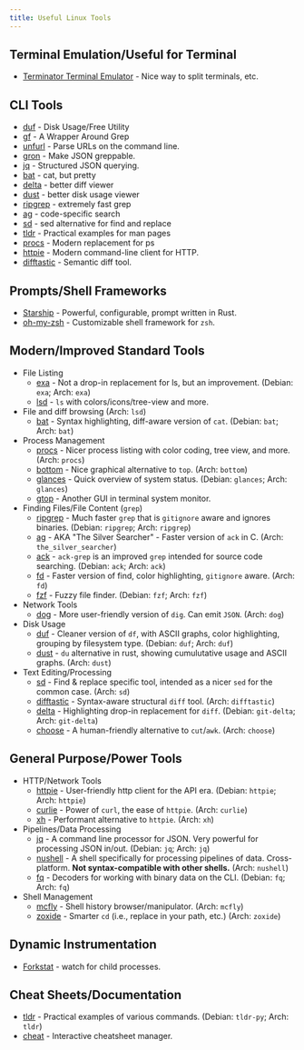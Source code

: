 ```yaml
---
title: Useful Linux Tools
---
```


## Terminal Emulation/Useful for Terminal

* [Terminator Terminal Emulator](https://gnome-terminator.org/) -
  Nice way to split terminals, etc.

## CLI Tools

* [duf](https://github.com/muesli/duf) - Disk Usage/Free Utility
* [gf](https://github.com/tomnomnom/gf) - A Wrapper Around Grep
* [unfurl](https://github.com/tomnomnom/unfurl) - Parse URLs on the command line.
* [gron](https://github.com/tomnomnom/gron) - Make JSON greppable.
* [jq](https://stedolan.github.io/jq/) - Structured JSON querying.
* [bat](https://github.com/sharkdp/bat) - cat, but pretty
* [delta](https://github.com/dandavison/delta) - better diff viewer
* [dust](https://github.com/bootandy/dust) - better disk usage viewer
* [ripgrep](https://github.com/BurntSushi/ripgrep) - extremely fast grep
* [ag](https://github.com/ggreer/the_silver_searcher) - code-specific search
* [sd](https://github.com/chmln/sd) - sed alternative for find and replace
* [tldr](https://github.com/tldr-pages/tldr) - Practical examples for man pages
* [procs](https://github.com/dalance/procs) - Modern replacement for ps
* [httpie](https://github.com/httpie/httpie) - Modern command-line client for
  HTTP.
* [difftastic](https://github.com/Wilfred/difftastic) - Semantic diff tool.

## Prompts/Shell Frameworks

* [Starship](https://starship.rs/) - Powerful, configurable, prompt written in Rust.
* [oh-my-zsh](https://ohmyz.sh/) - Customizable shell framework for `zsh`.

## Modern/Improved Standard Tools

* File Listing
    * [exa](https://the.exa.website/) - Not a drop-in replacement for ls, but an
      improvement. (Debian: `exa`; Arch: `exa`)
    * [lsd](https://github.com/Peltoche/lsd) - `ls` with colors/icons/tree-view and more.
* File and diff browsing (Arch: `lsd`)
    * [bat](https://github.com/sharkdp/bat) - Syntax highlighting, diff-aware
      version of `cat`. (Debian: `bat`; Arch: `bat`)
* Process Management
    * [procs](https://github.com/dalance/procs) - Nicer process listing with
      color coding, tree view, and more. (Arch: `procs`)
    * [bottom](https://github.com/ClementTsang/bottom) - Nice graphical
      alternative to `top`. (Arch: `bottom`)
    * [glances](https://github.com/nicolargo/glances) - Quick overview of system
      status. (Debian: `glances`; Arch: `glances`)
    * [gtop](https://github.com/aksakalli/gtop) - Another GUI in terminal system monitor.
* Finding Files/File Content (`grep`)
    * [ripgrep](https://github.com/BurntSushi/ripgrep) - Much faster `grep` that
      is `gitignore` aware and ignores binaries. (Debian: `ripgrep`; Arch:
      `ripgrep`)
    * [ag](https://github.com/ggreer/the_silver_searcher) - AKA "The Silver
      Searcher" - Faster version of `ack` in C. (Arch: `the_silver_searcher`)
    * [ack](https://beyondgrep.com/) - `ack-grep` is an improved `grep` intended
      for source code searching. (Debian: `ack`; Arch: `ack`)
    * [fd](https://github.com/sharkdp/fd) - Faster version of find, color
      highlighting, `gitignore` aware. (Arch: `fd`)
    * [fzf](https://github.com/junegunn/fzf) - Fuzzy file finder. (Debian:
      `fzf`; Arch: `fzf`)
* Network Tools
    * [dog](https://github.com/ogham/dog) - More user-friendly version of `dig`.
      Can emit `JSON`. (Arch: `dog`)
* Disk Usage
    * [duf](https://github.com/muesli/duf) - Cleaner version of `df`, with ASCII
      graphs, color highlighting, grouping by filesystem type. (Debian: `duf`;
      Arch: `duf`)
    * [dust](https://github.com/bootandy/dust) - `du` alternative in rust,
      showing cumulutative usage and ASCII graphs. (Arch: `dust`)
* Text Editing/Processing
    * [sd](https://github.com/chmln/sd) - Find & replace specific tool, intended
      as a nicer `sed` for the common case. (Arch: `sd`)
    * [difftastic](https://github.com/Wilfred/difftastic) - Syntax-aware
      structural `diff` tool. (Arch: `difftastic`)
    * [delta](https://github.com/dandavison/delta) - Highlighting drop-in
      replacement for `diff`. (Debian: `git-delta`; Arch: `git-delta`)
    * [choose](https://github.com/theryangeary/choose) - A human-friendly
      alternative to `cut`/`awk`. (Arch: `choose`)

## General Purpose/Power Tools

* HTTP/Network Tools
    * [httpie](https://github.com/httpie/httpie) - User-friendly http client for
      the API era. (Debian: `httpie`; Arch: `httpie`)
    * [curlie](https://github.com/rs/curlie) - Power of `curl`, the ease of
      `httpie`. (Arch: `curlie`)
    * [xh](https://github.com/ducaale/xh) - Performant alternative to `httpie`.
      (Arch: `xh`)
* Pipelines/Data Processing
    * [jq](https://stedolan.github.io/jq/) - A command line processor for JSON.
      Very powerful for processing JSON in/out. (Debian: `jq`; Arch: `jq`)
    * [nushell](https://www.nushell.sh/) - A shell specifically for processing pipelines of data. Cross-platform. **Not syntax-compatible with other
    shells.** (Arch: `nushell`)
    * [fq](https://github.com/wader/fq) - Decoders for working with binary data
      on the CLI. (Debian: `fq`; Arch: `fq`)
* Shell Management
    * [mcfly](https://github.com/cantino/mcfly) - Shell history
      browser/manipulator. (Arch: `mcfly`)
    * [zoxide](https://github.com/ajeetdsouza/zoxide) - Smarter `cd` (i.e.,
      replace in your path, etc.) (Arch: `zoxide`)

## Dynamic Instrumentation

* [Forkstat](https://github.com/ColinIanKing/forkstat) - watch for child
  processes.

## Cheat Sheets/Documentation

* [tldr](https://github.com/tldr-pages/tldr) - Practical examples of various
  commands. (Debian: `tldr-py`; Arch: `tldr`)
* [cheat](https://github.com/cheat/cheat) - Interactive cheatsheet manager.
